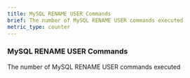 ```yaml
---
title: MySQL RENAME USER Commands
brief: The number of MySQL RENAME USER commands executed
metric_type: counter
---
```

### MySQL RENAME USER Commands

The number of MySQL RENAME USER commands executed

